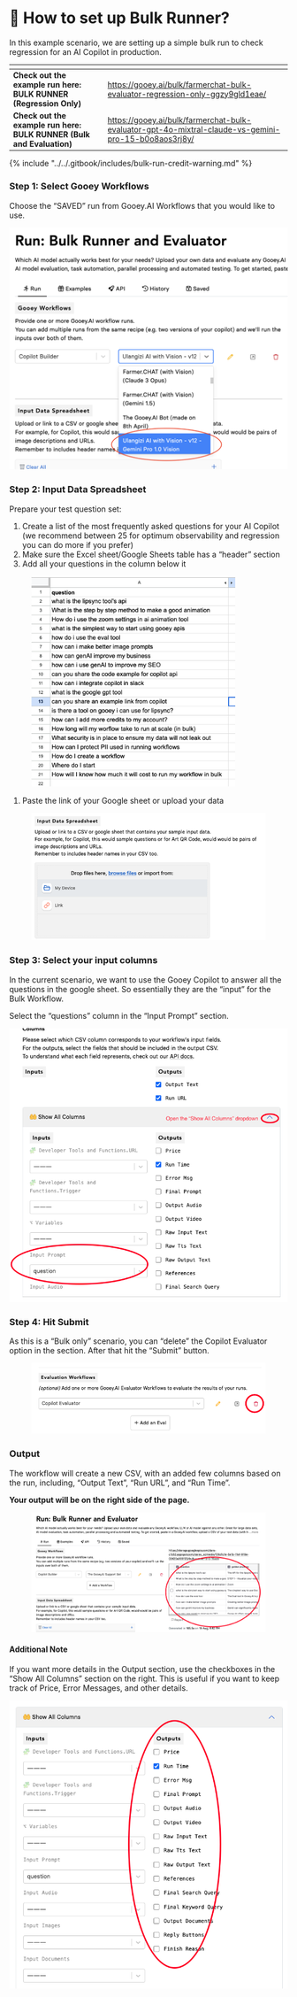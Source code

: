# 💪 How to set up Bulk Runner?

In this example scenario, we are setting up a simple bulk run to check regression for an AI Copilot in production.

<table data-view="cards"><thead><tr><th></th><th data-hidden data-card-target data-type="content-ref"></th></tr></thead><tbody><tr><td><strong>Check out the example run here: BULK RUNNER (Regression Only)</strong></td><td><a href="https://gooey.ai/bulk/farmerchat-bulk-evaluator-regression-only-ggzy9gld1eae/">https://gooey.ai/bulk/farmerchat-bulk-evaluator-regression-only-ggzy9gld1eae/</a></td></tr><tr><td><strong>Check out the example run here: BULK RUNNER (Bulk and Evaluation)</strong></td><td><a href="https://gooey.ai/bulk/farmerchat-bulk-evaluator-gpt-4o-mixtral-claude-vs-gemini-pro-15-b0o8aos3rj8y/">https://gooey.ai/bulk/farmerchat-bulk-evaluator-gpt-4o-mixtral-claude-vs-gemini-pro-15-b0o8aos3rj8y/</a></td></tr></tbody></table>

{% include "../../.gitbook/includes/bulk-run-credit-warning.md" %}

### Step 1: Select Gooey Workflows <a href="#jmvc9vjmbif9" id="jmvc9vjmbif9"></a>

Choose the “SAVED” run from Gooey.AI Workflows that you would like to use.

![](../../.gitbook/assets/2.png)

### Step 2: Input Data Spreadsheet <a href="#s6plmddmwaiq" id="s6plmddmwaiq"></a>

Prepare your test question set:

1. Create a list of the most frequently asked questions for your AI Copilot (we recommend between 25 for optimum observability and regression you can do more if you prefer)
2. Make sure the Excel sheet/Google Sheets table has a “header” section
3. Add all your questions in the column below it

<figure><img src="../../.gitbook/assets/3.png" alt="" width="369"><figcaption></figcaption></figure>

1. Paste the link of your Google sheet or upload your data

&#x20;

<figure><img src="../../.gitbook/assets/4.png" alt="" width="563"><figcaption></figcaption></figure>

### Step 3: Select your input columns <a href="#yayrw51txj9z" id="yayrw51txj9z"></a>

In the current scenario, we want to use the Gooey Copilot to answer all the questions in the google sheet. So essentially they are the “input” for the Bulk Workflow.

Select the “questions” column in the “Input Prompt” section.

![](../../.gitbook/assets/5.png)

### Step 4: Hit Submit <a href="#pqej8inj371s" id="pqej8inj371s"></a>

As this is a “Bulk only” scenario, you can “delete” the Copilot Evaluator option in the section. After that hit the “Submit” button.

&#x20;

<figure><img src="../../.gitbook/assets/6.png" alt="" width="563"><figcaption></figcaption></figure>

### Output <a href="#id-6n9vkbjh3n11" id="id-6n9vkbjh3n11"></a>

The workflow will create a new CSV, with an added few columns based on the run, including, “Output Text”, “Run URL”, and “Run Time”.

**Your output will be on the right side of the page.**

<figure><img src="../../.gitbook/assets/7.png" alt="" width="563"><figcaption></figcaption></figure>

#### Additional Note <a href="#kfu0hmigziyi" id="kfu0hmigziyi"></a>

If you want more details in the Output section, use the checkboxes in the “Show All Columns” section on the right. This is useful if you want to keep track of Price, Error Messages, and other details.

![](../../.gitbook/assets/8.png)

